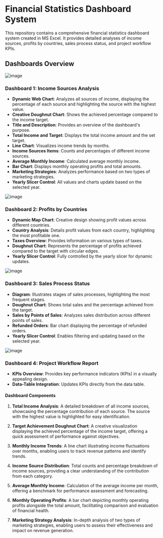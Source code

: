 # Financial Statistics Dashboard System

This repository contains a comprehensive financial statistics dashboard system created in MS Excel. It provides detailed analyses of income sources, profits by countries, sales process status, and project workflow KPIs.

## Dashboards Overview

![image](https://github.com/AvishiJ/Financial-Statistics-Dashboard/assets/93474251/79bd1ee7-a34d-4cfa-af0c-560d73b9f440)

### Dashboard 1: Income Sources Analysis

- **Dynamic Web Chart**: Analyzes all sources of income, displaying the percentage of each source and highlighting the source with the highest value.
- **Creative Doughnut Chart**: Shows the achieved percentage compared to the income target.
- **Title and Description**: Provides an overview of the dashboard's purpose.
- **Total Income and Target**: Displays the total income amount and the set target.
- **Line Chart**: Visualizes income trends by months.
- **Income Sources Items**: Counts and percentages of different income sources.
- **Average Monthly Income**: Calculated average monthly income.
- **Bar Chart**: Displays monthly operating profits and total amounts.
- **Marketing Strategies**: Analyzes performance based on two types of marketing strategies.
- **Yearly Slicer Control**: All values and charts update based on the selected year.


![image]([https://github.com/GodSpeedn/Financial-Static/blob/main/Screen%20Shot%202025-04-11%20at%2012.46.40%20am.png])

### Dashboard 2: Profits by Countries

- **Dynamic Map Chart**: Creative design showing profit values across different countries.
- **Country Analysis**: Details profit values from each country, highlighting the most profitable one.
- **Taxes Overview**: Provides information on various types of taxes.
- **Doughnut Chart**: Represents the percentage of profits achieved compared to the target with circular edges.
- **Yearly Slicer Control**: Fully controlled by the yearly slicer for dynamic updates.


![image](https://github.com/AvishiJ/Financial-Statistics-Dashboard/assets/93474251/684a91b9-c341-4acc-8a4e-fbd592bbb21b)

### Dashboard 3: Sales Process Status

- **Diagram**: Illustrates stages of sales processes, highlighting the most frequent stages.
- **Doughnut Chart**: Shows total sales and the percentage achieved from the target.
- **Sales by Points of Sales**: Analyzes sales distribution across different points of sales.
- **Refunded Orders**: Bar chart displaying the percentage of refunded orders.
- **Yearly Slicer Control**: Enables filtering and updating based on the selected year.

![image](https://github.com/AvishiJ/Financial-Statistics-Dashboard/assets/93474251/474c9696-72f9-4fb9-966e-395dc9341e19)

### Dashboard 4: Project Workflow Report

- **KPIs Overview**: Provides key performance indicators (KPIs) in a visually appealing design.
- **Data-Table Integration**: Updates KPIs directly from the data table.

#### Dashboard Components

1. **Total Income Analysis**: A detailed breakdown of all income sources, showcasing the percentage contribution of each source. The source with the highest value is highlighted for easy identification.

2. **Target Achievement Doughnut Chart**: A creative visualization displaying the achieved percentage of the income target, offering a quick assessment of performance against objectives.

3. **Monthly Income Trends**: A line chart illustrating income fluctuations over months, enabling users to track revenue patterns and identify trends.

4. **Income Source Distribution**: Total counts and percentage breakdown of income sources, providing a clear understanding of the contribution from each category.

5. **Average Monthly Income**: Calculation of the average income per month, offering a benchmark for performance assessment and forecasting.

6. **Monthly Operating Profits**: A bar chart depicting monthly operating profits alongside the total amount, facilitating comparison and evaluation of financial health.

7. **Marketing Strategy Analysis**: In-depth analysis of two types of marketing strategies, enabling users to assess their effectiveness and impact on revenue generation.

